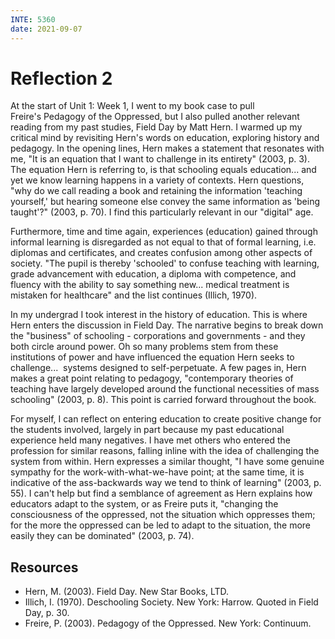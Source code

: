```yaml
---
INTE: 5360
date: 2021-09-07
---
```


# Reflection 2

At the start of Unit 1: Week 1, I went to my book case to pull Freire's Pedagogy of the Oppressed, but I also pulled another relevant reading from my past studies, Field Day by Matt Hern. I warmed up my critical mind by revisiting Hern's words on education, exploring history and pedagogy. In the opening lines, Hern makes a statement that resonates with me, "It is an equation that I want to challenge in its entirety" (2003, p. 3). The equation Hern is referring to, is that schooling equals education... and yet we know learning happens in a variety of contexts. Hern questions, "why do we call reading a book and retaining the information 'teaching yourself,' but hearing someone else convey the same information as 'being taught'?" (2003, p. 70). I find this particularly relevant in our "digital" age.

Furthermore, time and time again, experiences (education) gained through informal learning is disregarded as not equal to that of formal learning, i.e. diplomas and certificates, and creates confusion among other aspects of society.
"The pupil is thereby 'schooled' to confuse teaching with learning, grade advancement with education, a diploma with competence, and fluency with the ability to say something new... medical treatment is mistaken for healthcare" and the list continues (Illich, 1970).

In my undergrad I took interest in the history of education. This is where Hern enters the discussion in Field Day. The narrative begins to break down the "business" of schooling - corporations and governments - and they both circle around power. Oh so many problems stem from these institutions of power and have influenced the equation Hern seeks to challenge...  systems designed to self-perpetuate. A few pages in, Hern makes a great point relating to pedagogy, "contemporary theories of teaching have largely developed around the functional necessities of mass schooling" (2003, p. 8). This point is carried forward throughout the book.

For myself, I can reflect on entering education to create positive change for the students involved, largely in part because my past educational experience held many negatives. I have met others who entered the profession for similar reasons, falling inline with the idea of challenging the system from within. Hern expresses a similar thought, "I have some genuine sympathy for the work-with-what-we-have point; at the same time, it is indicative of the ass-backwards way we tend to think of learning" (2003, p. 55). I can't help but find a semblance of agreement as Hern explains how educators adapt to the system, or as Freire puts it, "changing the consciousness of the oppressed, not the situation which oppresses them; for the more the oppressed can be led to adapt to the situation, the more easily they can be dominated" (2003, p. 74).

## Resources

- Hern, M. (2003). Field Day. New Star Books, LTD.
- Illich, I. (1970). Deschooling Society. New York: Harrow. Quoted in Field Day, p. 30.
- Freire, P. (2003). Pedagogy of the Oppressed. New York: Continuum.
